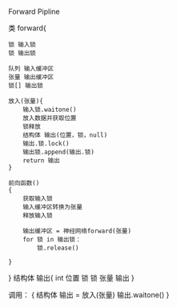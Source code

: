 Forward Pipline

类 forward{
	
	锁 输入锁
	锁 输出锁

	队列 输入缓冲区
	张量 输出缓冲区
	锁[] 输出锁

	放入(张量){
		输入锁.waitone()
		放入数据并获取位置
		锁释放
		结构体 输出(位置，锁，null)
		输出.锁.lock()
		输出锁.append(输出.锁)
		return 输出
	}

	前向函数()
	{
		获取输入锁
		输入缓冲区转换为张量
		释放输入锁

		输出缓冲区 = 神经网络forward(张量)
		for 锁 in 输出锁：
			锁.release()

	}
}
结构体 输出{
	int 位置
	锁 锁
	张量 输出
}

调用：
{
	结构体 输出 = 放入(张量)
	输出.waitone()
}
